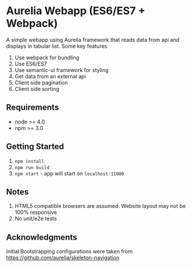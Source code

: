 # Aurelia Webapp (ES6/ES7 + Webpack) 

A simple webapp using Aurelia framework that reads data from api and displays in tabular list. Some key features

1. Use webpack for bundling
2. Use ES6/ES7
3. Use semantic-ui framework for styling
4. Get data from an external api
5. Client side pagination
6. Client side sorting

## Requirements
- node >= 4.0
- npm >= 3.0

## Getting Started
1. `npm install`
2. `npm run build`
3. `npm start` - app will start on `localhost:11000`

## Notes
1. HTML5 compatible browsers are assumed. Website layout may not be 100% responsive
2. No unit/e2e tests

## Acknowledgments

Initial Bootstrapping configurations were taken from https://github.com/aurelia/skeleton-navigation